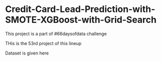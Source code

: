 # Credit-Card-Lead-Prediction-with-SMOTE-XGBoost-with-Grid-Search

This project is a part of #66daysofdata challenge

THis is the 53rd project of this lineup

Dataset is given here
